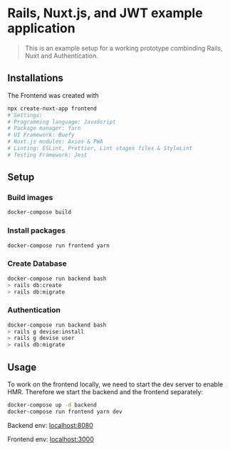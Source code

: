 # Rails, Nuxt.js, and JWT example application

> This is an example setup for a working prototype combinding Rails, Nuxt and Authentication.

## Installations

The Frontend was created with

```bash
npx create-nuxt-app frontend
# Settings:
# Programming language: JavaScript
# Package manager: Yarn
# UI Framework: Buefy
# Nuxt.js modules: Axios & PWA
# Linting: ESLint, Prettier, Lint stages files & StyleLint
# Testing Framework: Jest
```

## Setup

### Build images

```bash
docker-compose build
```

### Install packages

```bash
docker-compose run frontend yarn
```

### Create Database

```bash
docker-compose run backend bash
> rails db:create
> rails db:migrate
```

### Authentication

```bash
docker-compose run backend bash
> rails g devise:install
> rails g devise user
> rails db:migrate
```

## Usage

To work on the frontend locally, we need to start the dev server to enable HMR.
Therefore we start the backend and the frontend separately:

```bash
docker-compose up -d backend
docker-compose run frontend yarn dev
```

Backend env: [localhost:8080](http://localhost:8080)

Frontend env: [localhost:3000](http://localhost:3000)
